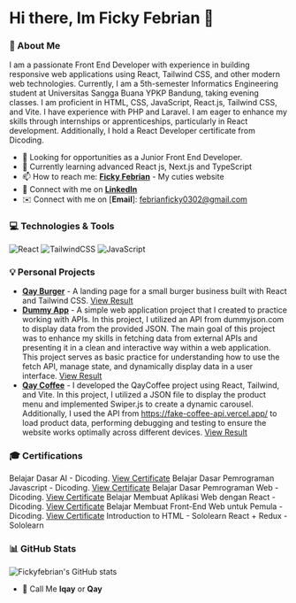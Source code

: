 # Hi there, Im Ficky Febrian 👋

### 🚀 About Me
I am a passionate Front End Developer with experience in building responsive web applications using React, Tailwind CSS, and other modern web technologies. Currently, I am a 5th-semester Informatics Engineering student at Universitas Sangga Buana YPKP Bandung, taking evening classes. I am proficient in HTML, CSS, JavaScript, React.js, Tailwind CSS, and Vite. I have experience with PHP and Laravel. I am eager to enhance my skills through internships or apprenticeships, particularly in React development. Additionally, I hold a React Developer certificate from Dicoding.

- 💼 Looking for opportunities as a Junior Front End Developer.
- 🌱 Currently learning advanced React js, Next.js and TypeScript
- 📫 How to reach me: [**Ficky Febrian**](https://fickyfebrian.netlify.app/) - My cuties website
- 🔗 Connect with me on [**LinkedIn**](https://www.linkedin.com/in/ficky-febrian-410592213/)
- ✉️ Connect with me on [**Email**]: febrianficky0302@gmail.com


### 💻 Technologies & Tools
![React](https://img.shields.io/badge/React-20232A?style=for-the-badge&logo=react&logoColor=61DAFB)
![TailwindCSS](https://img.shields.io/badge/Tailwind_CSS-38B2AC?style=for-the-badge&logo=tailwind-css&logoColor=white)
![JavaScript](https://img.shields.io/badge/JavaScript-323330?style=for-the-badge&logo=javascript&logoColor=F7DF1E)


### 💡 Personal Projects
- [**Qay Burger**](https://github.com/fickyfebrian/qayburger) - A landing page for a small burger business built with React and Tailwind CSS. [View Result](https://qayburger.netlify.app/)
- [**Dummy App**](https://github.com/fickyfebrian/dummyapp) - A simple web application project that I created to practice working with APIs. In this project, I utilized an API from dummyjson.com to display data from the provided JSON. The main goal of this project was to enhance my skills in fetching data from external APIs and presenting it in a clean and interactive way within a web application. This project serves as basic practice for understanding how to use the fetch API, manage state, and dynamically display data in a user interface. [View Result](https://qayemidummyapp.netlify.app/)
-  [**Qay Coffee**](https://github.com/fickyfebrian/qaycoffee) -  I developed the QayCoffee project using React, Tailwind, and Vite. In this project, I utilized a JSON file to display the product menu and implemented Swiper.js to create a dynamic carousel. Additionally, I used the API from https://fake-coffee-api.vercel.app/ to load product data, performing debugging and testing to ensure the website works optimally across different devices. [View Result](https://qaycoffee.netlify.app/)

### 🎓 Certifications
Belajar Dasar AI - Dicoding. [View Certificate](https://www.dicoding.com/certificates/07Z64L77MPQR)
Belajar Dasar Pemrograman Javascript - Dicoding. [View Certificate](https://www.dicoding.com/certificates/JMZV3Y3RQPN9)
Belajar Dasar Pemrograman Web - Dicoding. [View Certificate](https://www.dicoding.com/certificates/07Z60NR1RZQR)
Belajar Membuat Aplikasi Web dengan React - Dicoding. [View Certificate](https://www.dicoding.com/certificates/N9ZOYDMKDPG5)
Belajar Membuat Front-End Web untuk Pemula - Dicoding. [View Certificate](https://www.dicoding.com/certificates/6RPNYK4LRZ2M)
Introduction to HTML - Sololearn
React + Redux - Sololearn

### 📊 GitHub Stats
![Fickyfebrian's GitHub stats](https://github-readme-stats.vercel.app/api?username=fickyfebrian&show_icons=true&theme=radical)

- 👦 Call Me **Iqay** or **Qay**
